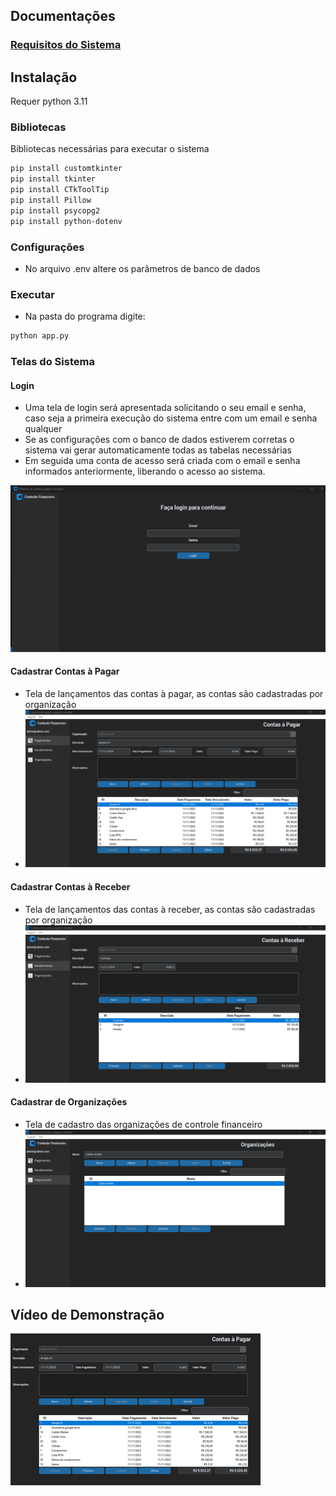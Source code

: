 
## Documentações
### [Requisitos do Sistema](./Docs/Requisitos.pdf)
## Instalação
Requer python 3.11
### Bibliotecas
Bibliotecas necessárias para executar o sistema

```sh
pip install customtkinter
pip install tkinter
pip install CTkToolTip
pip install Pillow
pip install psycopg2
pip install python-dotenv
```
### Configurações
- No arquivo .env altere os parâmetros de banco de dados

### Executar
- Na pasta do programa digite:
```sh
python app.py
```
### Telas do Sistema
#### Login
- Uma tela de login será apresentada solicitando o seu email e senha, caso seja a primeira execução do sistema entre com um email e senha qualquer
- Se as configurações com o banco de dados estiverem corretas o sistema vai gerar automaticamente todas as tabelas necessárias
- Em seguida uma conta de acesso será criada com o email e senha informados anteriormente, liberando o acesso ao sistema.

![Login](screenshot/login.png)

#### Cadastrar Contas à Pagar
- Tela de lançamentos das contas à pagar, as contas são cadastradas por organização
- ![Contas à Pagar](screenshot/contas_pagar.png)

#### Cadastrar Contas à Receber
- Tela de lançamentos das contas à receber, as contas são cadastradas por organização
- ![Contas à Receber](screenshot/contas_receber.png)

#### Cadastrar de Organizações
- Tela de cadastro das organizações de controle financeiro
- ![Contas à Pagar](screenshot/organizacao.png)

## Vídeo de Demonstração
[![Vídeo](screenshot/video.png)](https://youtu.be/YP4GqdUU0Q8)

